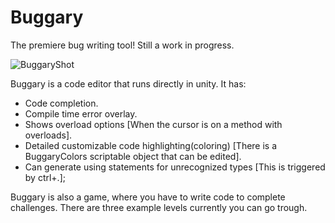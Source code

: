 # Buggary
The premiere bug writing tool! Still a work in progress.

![BuggaryShot](https://user-images.githubusercontent.com/121664522/210135809-324e7df8-e252-441e-bb8c-a8a7f9d0c1b2.png)

Buggary is a code editor that runs directly in unity. It has:
* Code completion.
* Compile time error overlay.
* Shows overload options [When the cursor is on a method with overloads].
* Detailed customizable code highlighting(coloring) [There is a BuggaryColors scriptable object that can be edited].
* Can generate using statements for unrecognized types [This is triggered by ctrl+.];

Buggary is also a game, where you have to write code to complete challenges. There are three example levels currently you can go trough.
